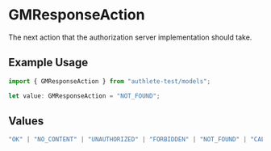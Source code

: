 # GMResponseAction

The next action that the authorization server implementation should take.

## Example Usage

```typescript
import { GMResponseAction } from "authlete-test/models";

let value: GMResponseAction = "NOT_FOUND";
```

## Values

```typescript
"OK" | "NO_CONTENT" | "UNAUTHORIZED" | "FORBIDDEN" | "NOT_FOUND" | "CALLER_ERROR" | "AUTHLETE_ERROR"
```